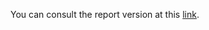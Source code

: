 You can consult the report version at this [link](https://www.kaggle.com/jacoll5/house-prices-prediction-project).
